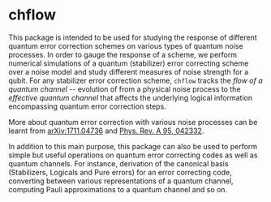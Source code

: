 # chflow
This package is intended to be used for studying the response of different quantum error correction schemes on various types of quantum noise processes. In order to gauge the response of a scheme, we perform numerical simulations of a quantum (stabilizer) error correcting scheme over a noise model and study different measures of noise strength for a qubit. For any stabilizer error correction scheme, `chflow` tracks the _flow of a quantum channel_ -- evolution of from a physical noise process to the _effective quantum channel_ that affects the underlying logical information encompassing quantum error correction steps.

More about quantum error correction with various noise processes can be learnt from [arXiv:1711.04736](https://arxiv.org/abs/1711.04736) and [Phys. Rev. A 95, 042332](https://journals.aps.org/pra/abstract/10.1103/PhysRevA.95.042332).

In addition to this main purpose, this package can also be used to perform simple but useful operations on quantum error correcting codes as well as quantum channels. For instance, derivation of the canonical basis (Stabilizers, Logicals and Pure errors) for an error correcting code, converting between various representations of a quantum channel, computing Pauli approximations to a quantum channel and so on.
